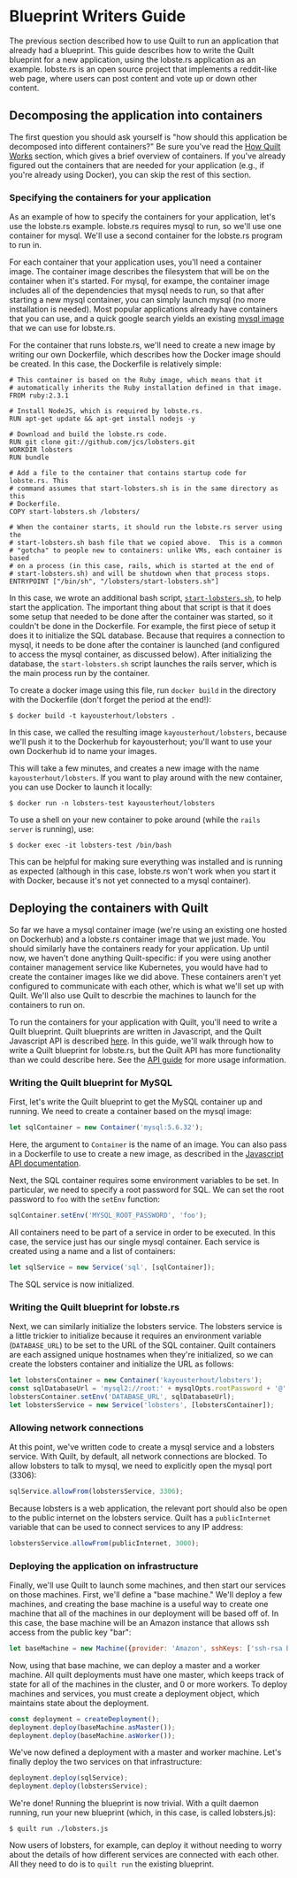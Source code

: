 # Blueprint Writers Guide

The previous section described how to use Quilt to run an application that
already had a blueprint. This guide describes how to write the Quilt
blueprint for a new application, using the lobste.rs application as an example.
lobste.rs is an open source project that implements a reddit-like web page,
where users can post content and vote up or down other content.

## Decomposing the application into containers

The first question you should ask yourself is "how should this application be
decomposed into different containers?"  Be sure you've read the [How Quilt
Works](#how-quilt-works) section, which gives a brief overview of containers.
If you've already figured out the containers that are needed for your
application (e.g., if you're already using Docker), you can skip the rest of
this section.

### Specifying the containers for your application

As an example of how to specify the containers for your application, let's use
the lobste.rs example.  lobste.rs requires mysql to run, so we'll use one
container for mysql.  We'll use a second container for the lobste.rs program to
run in.

For each container that your application uses, you'll need a container image.
The container image describes the filesystem that will be on the container when
it's started.  For mysql, for exampe, the container image includes all of the
dependencies that mysql needs to run, so that after starting a new mysql
container, you can simply launch mysql (no more installation is needed).  Most
popular applications already have containers that you can use, and a quick
google search yields an existing [mysql image](https://hub.docker.com/_/mysql/)
that we can use for lobste.rs.

For the container that runs lobste.rs, we'll need to create a new image by
writing our own Dockerfile, which describes how the Docker image should be
created.  In this case, the Dockerfile is relatively simple:

```docker
# This container is based on the Ruby image, which means that it
# automatically inherits the Ruby installation defined in that image.
FROM ruby:2.3.1

# Install NodeJS, which is required by lobste.rs.
RUN apt-get update && apt-get install nodejs -y

# Download and build the lobste.rs code.
RUN git clone git://github.com/jcs/lobsters.git
WORKDIR lobsters
RUN bundle

# Add a file to the container that contains startup code for lobste.rs. This
# command assumes that start-lobsters.sh is in the same directory as this
# Dockerfile.
COPY start-lobsters.sh /lobsters/

# When the container starts, it should run the lobste.rs server using the
# start-lobsters.sh bash file that we copied above.  This is a common
# "gotcha" to people new to containers: unlike VMs, each container is based
# on a process (in this case, rails, which is started at the end of
# start-lobsters.sh) and will be shutdown when that process stops.
ENTRYPOINT ["/bin/sh", "/lobsters/start-lobsters.sh"]
```

In this case, we wrote an additional bash script, [`start-lobsters.sh`](), to
help start the application.  The important thing about that script is that it
does some setup that needed to be done after the container was started, so it
couldn't be done in the Dockerfile.  For example, the first piece of setup it
does it to initialize the SQL database.  Because that requires a connection to
mysql, it needs to be done after the container is launched (and configured to
access the mysql container, as discussed below).  After initializing the
database, the `start-lobsters.sh` script launches the rails server, which is the
main process run by the container.

To create a docker image using this file, run `docker build` in the directory
with the Dockerfile (don't forget the period at the end!):

```console
$ docker build -t kayousterhout/lobsters .
```
    
In this case, we called the resulting image `kayousterhout/lobsters`, because
we'll push it to the Dockerhub for kayousterhout; you'll want to use your own
Dockerhub id to name your images.

This will take a few minutes, and creates a new image with the name
`kayousterhout/lobsters`.  If you want to play around with the new container,
you can use Docker to launch it locally:

```console
$ docker run -n lobsters-test kayousterhout/lobsters
```
    
To use a shell on your new container to poke around (while the `rails server` is
running), use:

```console
$ docker exec -it lobsters-test /bin/bash
```
    
This can be helpful for making sure everything was installed and is running as
expected (although in this case, lobste.rs won't work when you start it with
Docker, because it's not yet connected to a mysql container).

## Deploying the containers with Quilt

So far we have a mysql container image (we're using an existing one hosted on
Dockerhub) and a lobste.rs container image that we just made.  You should
similarly have the containers ready for your application.  Up until now, we
haven't done anything Quilt-specific: if you were using another container
management service like Kubernetes, you would have had to create the container
images like we did above.  These containers aren't yet configured to communicate
with each other, which is what we'll set up with Quilt.  We'll also use Quilt to
descrbie the machines to launch for the containers to run on.

To run the containers for your application with Quilt, you'll need to write a
Quilt blueprint.  Quilt blueprints are written in Javascript, and the Quilt
Javascript API
is described [here](https://github.com/quilt/quilt/tree/master/stitch).  In this
guide, we'll walk through how to write a Quilt blueprint for lobste.rs, but the
Quilt API has more functionality than we could describe here.  See the [API
guide](https://github.com/quilt/quilt/tree/master/stitch) for more usage
information.

### Writing the Quilt blueprint for MySQL

First, let's write the Quilt blueprint to get the MySQL container up and running.  We
need to create a container based on the mysql image:

```javascript
let sqlContainer = new Container('mysql:5.6.32');
```
    
Here, the argument to `Container` is the name of an image.  You can also pass in
a Dockerfile to use to create a new image, as described in the [Javascript API
documentation](https://github.com/quilt/quilt/tree/master/stitch).

Next, the SQL container requires some environment variables to be set.  In
particular, we need to specify a root password for SQL.  We can set the root
password to `foo` with the `setEnv` function:

```javascript
sqlContainer.setEnv('MYSQL_ROOT_PASSWORD', 'foo');
```
    
All containers need to be part of a service in order to be executed.  In this
case, the service just has our single mysql container.  Each service is created
using a name and a list of containers:

```javascript
let sqlService = new Service('sql', [sqlContainer]);
```
    
The SQL service is now initialized.  

### Writing the Quilt blueprint for lobste.rs

Next, we can similarly initialize the lobsters service.  The lobsters service is
a little trickier to initialize because it requires an environment variable
(`DATABASE_URL`) to be set to the URL of the SQL container.  Quilt containers
are each assigned unique hostnames when they're initialized, so we can create
the lobsters container and initialize the URL as follows:

```javascript
let lobstersContainer = new Container('kayousterhout/lobsters');
const sqlDatabaseUrl = 'mysql2://root:' + mysqlOpts.rootPassword + '@' + sqlService.hostname() + ':3306/lobsters';
lobstersContainer.setEnv('DATABASE_URL', sqlDatabaseUrl);
let lobstersService = new Service('lobsters', [lobstersContainer]);
```

### Allowing network connections
    
At this point, we've written code to create a mysql service and a lobsters
service.  With Quilt, by default, all network connections are blocked.  To allow
lobsters to talk to mysql, we need to explicitly open the mysql port (3306):

```javascript
sqlService.allowFrom(lobstersService, 3306);
```
    
Because lobsters is a web application, the relevant port should also be open to
the public internet on the lobsters service.  Quilt has a `publicInternet`
variable that can be used to connect services to any IP address:

```javascript
lobstersService.allowFrom(publicInternet, 3000);
```
    
### Deploying the application on infrastructure

Finally, we'll use Quilt to launch some machines, and then start our services on
those machines.  First, we'll define a "base machine."  We'll deploy a few
machines, and creating the base machine is a useful way to create one machine
that all of the machines in our deployment will be based off of.  In this case,
the base machine will be an Amazon instance that allows ssh access from the
public key "bar":

```javascript
let baseMachine = new Machine({provider: 'Amazon', sshKeys: ['ssh-rsa bar']});
```
    
Now, using that base machine, we can deploy a master and a worker machine.  All
quilt deployments must have one master, which keeps track of state for all of
the machines in the cluster, and 0 or more workers.  To deploy machines and
services, you must create a deployment object, which maintains state about the
deployment.

```javascript
const deployment = createDeployment();
deployment.deploy(baseMachine.asMaster());
deployment.deploy(baseMachine.asWorker());
```

We've now defined a deployment with a master and worker machine.  Let's finally
deploy the two services on that infrastructure:

```javascript
deployment.deploy(sqlService);
deployment.deploy(lobstersService);
```
    
We're done!  Running the blueprint is now trivial.  With a quilt daemon running, run
your new blueprint (which, in this case, is called lobsters.js):

```console
$ quilt run ./lobsters.js
```
    
Now users of lobsters, for example, can deploy it without needing to worry about
the details of how different services are connected with each other.  All they
need to do is to `quilt run` the existing blueprint.
